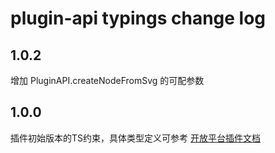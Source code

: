 # plugin-api typings change log

## 1.0.2
增加 PluginAPI.createNodeFromSvg 的可配参数

## 1.0.0

插件初始版本的TS约束，具体类型定义可参考 
[开放平台插件文档](https://www.mockplus.cn/developers/plugin/api/hjzivowuhe)

